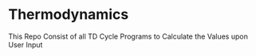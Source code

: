 # Thermodynamics
This Repo Consist of all TD Cycle Programs to Calculate the Values upon User Input
